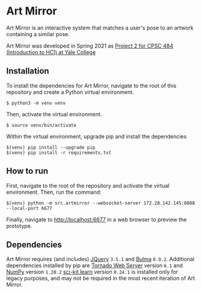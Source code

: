 # Art Mirror

Art Mirror is an interactive system that matches a user's pose to an artwork containing a similar pose.

Art Mirror was developed in Spring 2021 as 
[Project 2 for CPSC 484 (Introduction to HCI) at Yale College](https://cpsc484-584-hci.gitlab.io/s21/project2/)

## Installation

To install the dependencies for Art Mirror, navigate to the root of this repository and create a Python virtual environment.
```
$ python3 -m venv venv
```
Then, activate the virtual environment.
```
$ source venv/bin/activate
```
Within the virtual environment, upgrade pip and install the dependencies
```
$(venv) pip install --upgrade pip
$(venv) pip install -r requirements.txt
```

## How to run

First, navigate to the root of the repository and activate the virtual environment. Then, run the command:
 ```
 $(venv) python -m src.artmirror --websocket-server 172.28.142.145:8888 --local-port 6677
 ```
 Finally, navigate to [http://localhost:6677](http://localhost:6677) in a web browser to preview the prototype.

## Dependencies

Art Mirror requires (and includes) [JQuery](https://jquery.com/) ```3.5.1``` and [Bulma](https://bulma.io/) ```0.9.2```.
Additional dependencies installed by pip are [Tornado Web Server](https://www.tornadoweb.org/en/stable/) version ```6.1``` and [NumPy](https://numpy.org/) version ```1.20.2```
[sci-kit learn](https://scikit-learn.org/stable/) version ```0.24.1``` is installed only for legacy purposes, and may not be required in the most recent iteration of Art Mirror.
